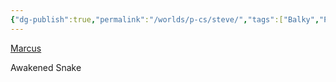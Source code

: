 ```yaml
---
{"dg-publish":true,"permalink":"/worlds/p-cs/steve/","tags":["Balky","Pirate"]}
---
```


[Marcus](Marcus.md)

Awakened Snake